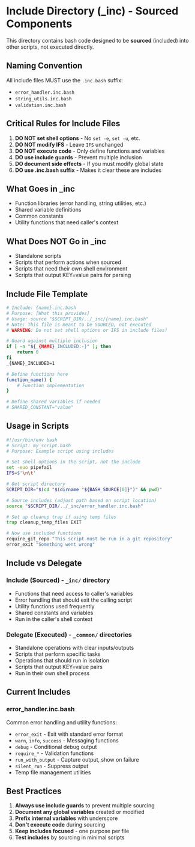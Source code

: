# Include Directory (_inc) - Sourced Components

This directory contains bash code designed to be **sourced** (included) into other scripts, not executed directly.

## Naming Convention

All include files MUST use the `.inc.bash` suffix:
- `error_handler.inc.bash`
- `string_utils.inc.bash`
- `validation.inc.bash`

## Critical Rules for Include Files

1. **DO NOT set shell options** - No `set -e`, `set -u`, etc.
2. **DO NOT modify IFS** - Leave `IFS` unchanged
3. **DO NOT execute code** - Only define functions and variables
4. **DO use include guards** - Prevent multiple inclusion
5. **DO document side effects** - If you must modify global state
6. **DO use .inc.bash suffix** - Makes it clear these are includes

## What Goes in _inc

- Function libraries (error handling, string utilities, etc.)
- Shared variable definitions
- Common constants
- Utility functions that need caller's context

## What Does NOT Go in _inc

- Standalone scripts
- Scripts that perform actions when sourced
- Scripts that need their own shell environment
- Scripts that output KEY=value pairs for parsing

## Include File Template

```bash
# Include: {name}.inc.bash
# Purpose: [What this provides]
# Usage: source "$SCRIPT_DIR/../_inc/{name}.inc.bash"
# Note: This file is meant to be SOURCED, not executed
# WARNING: Do not set shell options or IFS in include files!

# Guard against multiple inclusion
if [ -n "${_{NAME}_INCLUDED:-}" ]; then
    return 0
fi
_{NAME}_INCLUDED=1

# Define functions here
function_name() {
    # Function implementation
}

# Define shared variables if needed
# SHARED_CONSTANT="value"
```

## Usage in Scripts

```bash
#!/usr/bin/env bash
# Script: my_script.bash
# Purpose: Example script using includes

# Set shell options in the script, not the include
set -euo pipefail
IFS=$'\n\t'

# Get script directory
SCRIPT_DIR="$(cd "$(dirname "${BASH_SOURCE[0]}")" && pwd)"

# Source includes (adjust path based on script location)
source "$SCRIPT_DIR/../_inc/error_handler.inc.bash"

# Set up cleanup trap if using temp files
trap cleanup_temp_files EXIT

# Now use included functions
require_git_repo "This script must be run in a git repository"
error_exit "Something went wrong"
```

## Include vs Delegate

### Include (Sourced) - `_inc/` directory
- Functions that need access to caller's variables
- Error handling that should exit the calling script
- Utility functions used frequently
- Shared constants and variables
- Run in the caller's shell context

### Delegate (Executed) - `_common/` directories
- Standalone operations with clear inputs/outputs
- Scripts that perform specific tasks
- Operations that should run in isolation
- Scripts that output KEY=value pairs
- Run in their own shell process

## Current Includes

### error_handler.inc.bash
Common error handling and utility functions:
- `error_exit` - Exit with standard error format
- `warn`, `info`, `success` - Messaging functions
- `debug` - Conditional debug output
- `require_*` - Validation functions
- `run_with_output` - Capture output, show on failure
- `silent_run` - Suppress output
- Temp file management utilities

## Best Practices

1. **Always use include guards** to prevent multiple sourcing
2. **Document any global variables** created or modified
3. **Prefix internal variables** with underscore
4. **Don't execute code** during sourcing
5. **Keep includes focused** - one purpose per file
6. **Test includes** by sourcing in minimal scripts